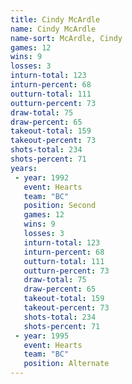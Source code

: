```yaml
---
title: Cindy McArdle
name: Cindy McArdle
name-sort: McArdle, Cindy
games: 12
wins: 9
losses: 3
inturn-total: 123
inturn-percent: 68
outturn-total: 111
outturn-percent: 73
draw-total: 75
draw-percent: 65
takeout-total: 159
takeout-percent: 73
shots-total: 234
shots-percent: 71
years:
 - year: 1992
   event: Hearts
   team: "BC"
   position: Second
   games: 12
   wins: 9
   losses: 3
   inturn-total: 123
   inturn-percent: 68
   outturn-total: 111
   outturn-percent: 73
   draw-total: 75
   draw-percent: 65
   takeout-total: 159
   takeout-percent: 73
   shots-total: 234
   shots-percent: 71
 - year: 1995
   event: Hearts
   team: "BC"
   position: Alternate
---
```

